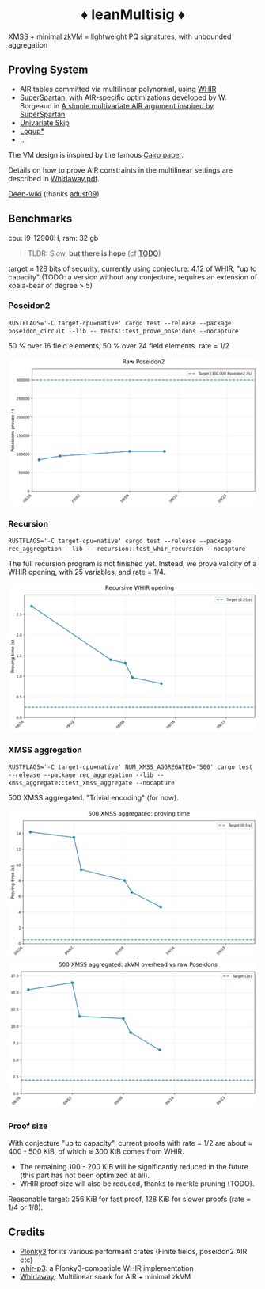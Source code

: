 <h1 align="center">♦ leanMultisig ♦</h1>

XMSS + minimal [zkVM](minimal_zkVM.pdf) = lightweight PQ signatures, with unbounded aggregation


## Proving System


- AIR tables committed via multilinear polynomial, using [WHIR](https://eprint.iacr.org/2024/1586.pdf)
- [SuperSpartan](https://eprint.iacr.org/2023/552.pdf), with AIR-specific optimizations developed by W. Borgeaud in [A simple multivariate AIR argument inspired by SuperSpartan](https://solvable.group/posts/super-air/#fnref:1)
- [Univariate Skip](https://eprint.iacr.org/2024/108.pdf)
- [Logup*](https://eprint.iacr.org/2025/946.pdf)
- ...

The VM design is inspired by the famous [Cairo paper](https://eprint.iacr.org/2021/1063.pdf).

Details on how to prove AIR constraints in the multilinear settings are described in [Whirlaway.pdf](Whirlaway.pdf).

[Deep-wiki](https://deepwiki.com/leanEthereum/leanMultisig/1-overview) (thanks [adust09](https://github.com/adust09))


## Benchmarks

cpu: i9-12900H, ram: 32 gb

> TLDR: Slow, **but there is hope** (cf [TODO](TODO.md))

target ≈ 128 bits of security, currently using conjecture: 4.12 of [WHIR](https://eprint.iacr.org/2024/1586.pdf), "up to capacity" (TODO: a version without any conjecture, requires an extension of koala-bear of degree > 5)

### Poseidon2

```console
RUSTFLAGS='-C target-cpu=native' cargo test --release --package poseidon_circuit --lib -- tests::test_prove_poseidons --nocapture
```

50 % over 16 field elements, 50 % over 24 field elements. rate = 1/2

![Alt text](docs/benchmark_graphs/graphs/raw_poseidons.svg)

### Recursion

```console
RUSTFLAGS='-C target-cpu=native' cargo test --release --package rec_aggregation --lib -- recursion::test_whir_recursion --nocapture
```

The full recursion program is not finished yet. Instead, we prove validity of a WHIR opening, with 25 variables, and rate = 1/4.

![Alt text](docs/benchmark_graphs/graphs/recursive_whir_opening.svg)

### XMSS aggregation

```console
RUSTFLAGS='-C target-cpu=native' NUM_XMSS_AGGREGATED='500' cargo test --release --package rec_aggregation --lib -- xmss_aggregate::test_xmss_aggregate --nocapture
```

500 XMSS aggregated. "Trivial encoding" (for now).

![Alt text](docs/benchmark_graphs/graphs/xmss_aggregated_time.svg)
![Alt text](docs/benchmark_graphs/graphs/xmss_aggregated_overhead.svg)

### Proof size

With conjecture "up to capacity", current proofs with rate = 1/2 are about ≈ 400 - 500 KiB, of which ≈ 300 KiB comes from WHIR.

- The remaining 100 - 200 KiB will be significantly reduced in the future (this part has not been optimized at all).
- WHIR proof size will also be reduced, thanks to merkle pruning (TODO).

Reasonable target: 256 KiB for fast proof, 128 KiB for slower proofs (rate = 1/4 or 1/8).

## Credits

- [Plonky3](https://github.com/Plonky3/Plonky3) for its various performant crates (Finite fields, poseidon2 AIR etc)
- [whir-p3](https://github.com/tcoratger/whir-p3): a Plonky3-compatible WHIR implementation
- [Whirlaway](https://github.com/TomWambsgans/Whirlaway): Multilinear snark for AIR + minimal zkVM


